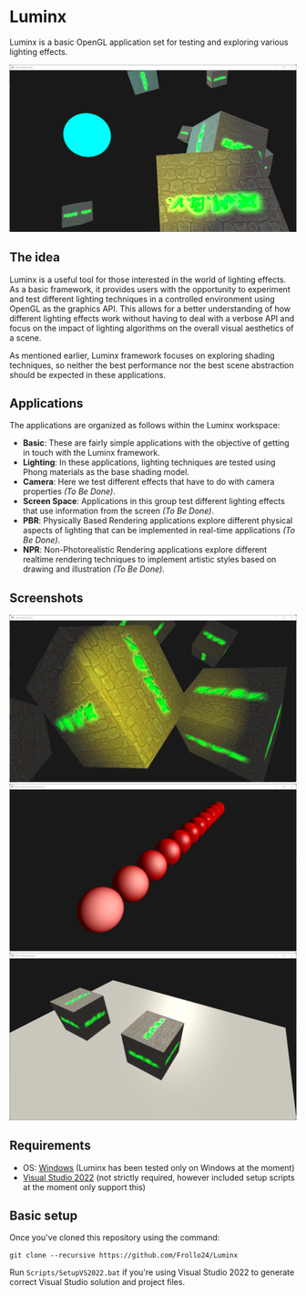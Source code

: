 # Luminx
Luminx is a basic OpenGL application set for testing and exploring various lighting effects.

![Luminx Dev](./Resources/Screenshots/LightCasters.png)

## The idea
Luminx is a useful tool for those interested in the world of lighting effects. As a basic framework, it provides users with the opportunity to experiment and test different lighting techniques in a controlled environment using OpenGL as the graphics API. This allows for a better understanding of how different lighting effects work without having to deal with a verbose API and focus on the impact of lighting algorithms on the overall visual aesthetics of a scene.

As mentioned earlier, Luminx framework focuses on exploring shading techniques, so neither the best performance nor the best scene abstraction should be expected in these applications.

## Applications
The applications are organized as follows within the Luminx workspace:
- **Basic**: These are fairly simple applications with the objective of getting in touch with the Luminx framework.
- **Lighting**: In these applications, lighting techniques are tested using Phong materials as the base shading model.
- **Camera**: Here we test different effects that have to do with camera properties *(To Be Done)*.
- **Screen Space**: Applications in this group test different lighting effects that use information from the screen *(To Be Done)*.
- **PBR**: Physically Based Rendering applications explore different physical aspects of lighting that can be implemented in real-time applications *(To Be Done)*.
- **NPR**: Non-Photorealistic Rendering applications explore different realtime rendering techniques to implement artistic styles based on drawing and illustration *(To Be Done)*.

## Screenshots

![Spot Light](./Resources/Screenshots/SpotLightOnly.png)
![Phong Material Showcase](./Resources/Screenshots/PhongMaterialShowcase.png)
![Blinn Phong Lighting](./Resources/Screenshots/BlinnPhongLighting.png)

## Requirements
- OS: [Windows](https://www.microsoft.com/es-es/windows) (Luminx has been tested only on Windows at the moment)
- [Visual Studio 2022](https://visualstudio.com) (not strictly required, however included setup scripts at the moment only support this)

## Basic setup
Once you've cloned this repository using the command:

	git clone --recursive https://github.com/Frollo24/Luminx

Run `Scripts/SetupVS2022.bat` if you're using Visual Studio 2022 to generate correct Visual Studio solution and project files.